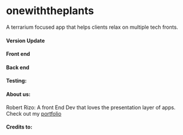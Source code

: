 # onewiththeplants

A terrarium focused app that helps clients relax on multiple tech fronts.

#### Version Update

#### Front end

#### Back end

#### Testing: 

#### About us: 

Robert Rizo: A front End Dev that loves the presentation layer of apps. Check out my [portfolio](https://thatvetdevrob.com)

#### Credits to: